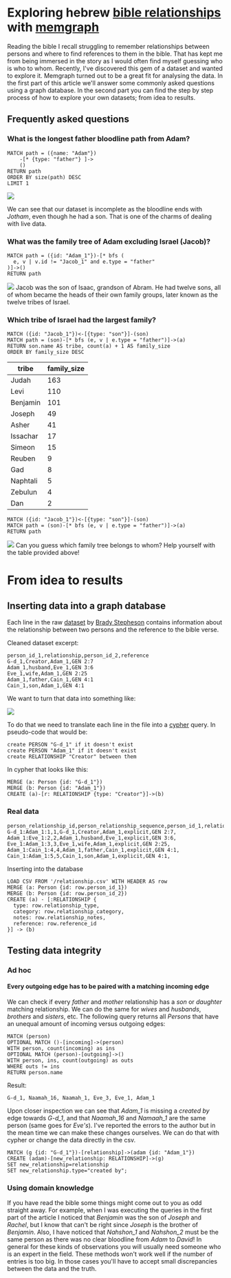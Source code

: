 # Exploring hebrew [bible relationships](https://data.world/bradys/bibledata-personrelationship) with [memgraph](https://memgraph.com)

Reading the bible I recall struggling to remember relationships between persons and where to find references to them in the bible.
That has kept me from being immersed in the story as I would often find myself guessing who is who to whom.
Recently, I've discovered this gem of a dataset and wanted to explore it.
Memgraph turned out to be a great fit for analysing the data.
In the first part of this article we'll answer some commonly asked questions using a graph database.
In the second part you can find the step by step process of how to explore your  own datasets; from idea to results.

## Frequently asked questions

### What is the longest father bloodline path from Adam?
```cypher
MATCH path = ({name: "Adam"})
    -[* {type: "father"} ]->
    ()
RETURN path
ORDER BY size(path) DESC
LIMIT 1
```
![](./img/longest-bloodline.png)

We can see that our dataset is incomplete as the bloodline ends with *Jotham*, even though he had a son.
That is one of the charms of dealing with live data.

### What was the family tree of Adam excluding Israel (Jacob)?
```cypher
MATCH path = ({id: "Adam_1"})-[* bfs (
  e, v | v.id != "Jacob_1" and e.type = "father"
)]->()
RETURN path
```
![](./img/adam-to-jacob.png)
Jacob was the son of Isaac, grandson of Abram.
He had twelve sons, all of whom became the heads of their own family groups, later known as the twelve tribes of Israel.

### Which tribe of Israel had the largest family?
```cypher
MATCH ({id: "Jacob_1"})<-[{type: "son"}]-(son)
MATCH path = (son)-[* bfs (e, v | e.type = "father")]->(a)
RETURN son.name AS tribe, count(a) + 1 AS family_size
ORDER BY family_size DESC
```
| tribe | family_size |
| -------- | --- |
| Judah    | 163 |
| Levi     | 110 |
| Benjamin | 101 |
| Joseph   |  49 |
| Asher    |  41 |
| Issachar |  17 |
| Simeon   |  15 |
| Reuben   |   9 |
| Gad      |   8 |
| Naphtali |   5 |
| Zebulun  |   4 |
| Dan      |   2 |

```cypher
MATCH ({id: "Jacob_1"})<-[{type: "son"}]-(son)
MATCH path = (son)-[* bfs (e, v | e.type = "father")]->(a)
RETURN path
```
![](./img/tribes-of-israel.png)
Can you guess which family tree belongs to whom?
Help yourself with the table provided above!

# From idea to results

## Inserting data into a graph database
Each line in the raw [dataset](https://data.world/bradys/bibledata-personrelationship) by [Brady Stepheson](https://data.world/bradys) contains information about the relationship between two persons and the reference to the bible verse.

Cleaned dataset excerpt:
```
person_id_1,relationship,person_id_2,reference
G-d_1,Creator,Adam_1,GEN 2:7
Adam_1,husband,Eve_1,GEN 3:6
Eve_1,wife,Adam_1,GEN 2:25
Adam_1,father,Cain_1,GEN 4:1
Cain_1,son,Adam_1,GEN 4:1
```

We want to turn that data into something like:

![](./img/graph-excerpt.png)

To do that we need to translate each line in the file into a [cypher](https://en.wikipedia.org/wiki/Cypher_(query_language)) query. In pseudo-code that would be:

```
create PERSON "G-d_1" if it doesn't exist
create PERSON "Adam_1" if it doesn't exist
create RELATIONSHIP "Creator" between them
```

In cypher that looks like this:
```cypher
MERGE (a: Person {id: "G-d_1"})
MERGE (b: Person {id: "Adam_1"})
CREATE (a)-[r: RELATIONSHIP {type: "Creator"}]->(b)
```

### Real data
```
person_relationship_id,person_relationship_sequence,person_id_1,relationship_type,person_id_2,relationship_category,reference_id,relationship_notes
G-d_1:Adam_1:1,1,G-d_1,Creator,Adam_1,explicit,GEN 2:7,
Adam_1:Eve_1:2,2,Adam_1,husband,Eve_1,explicit,GEN 3:6,
Eve_1:Adam_1:3,3,Eve_1,wife,Adam_1,explicit,GEN 2:25,
Adam_1:Cain_1:4,4,Adam_1,father,Cain_1,explicit,GEN 4:1,
Cain_1:Adam_1:5,5,Cain_1,son,Adam_1,explicit,GEN 4:1,
```

Inserting into the database
```cypher
LOAD CSV FROM '/relationship.csv' WITH HEADER AS row
MERGE (a: Person {id: row.person_id_1})
MERGE (b: Person {id: row.person_id_2})
CREATE (a) - [:RELATIONSHIP {
  type: row.relationship_type,
  category: row.relationship_category,
  notes: row.relationship_notes,
  reference: row.reference_id
}] -> (b)
```

## Testing data integrity
### Ad hoc
#### Every outgoing edge has to be paired with a matching incoming edge
We can check if every *father* and *mother* relationship has a *son* or *daughter* matching relationship.
We can do the same for *wives* and *husbands*, *brothers* and *sisters*, etc.
The following query returns all *Persons* that have an unequal amount of incoming versus outgoing edges:

```cypher
MATCH (person)
OPTIONAL MATCH ()-[incoming]->(person)
WITH person, count(incoming) as ins
OPTIONAL MATCH (person)-[outgoing]->()
WITH person, ins, count(outgoing) as outs
WHERE outs != ins
RETURN person.name
```

Result:
```
G-d_1, Naamah_16, Naamah_1, Eve_3, Eve_1, Adam_1
```

Upon closer inspection we can see that *Adam_1* is missing a *created by* edge towards *G-d_1*, and that *Naamah_16* and *Namaah_1* are the same person (same goes for *Eve's*).
I've reported the errors to the author but in the mean time we can make these changes ourselves.
We can do that with cypher or change the data directly in the csv.

```cypher
MATCH (g {id: "G-d_1"})-[relationship]->(adam {id: "Adam_1"})
CREATE (adam)-[new_relationship: RELATIONSHIP]->(g)
SET new_relationship=relationship
SET new_relationship.type="created by";
```

### Using domain knowledge
If you have read the bible some things might come out to you as odd straight away.
For example, when I was executing the queries in the first part of the article I noticed that *Benjamin* was the son of *Joseph* and *Rachel*, but I know that can't be right since *Joseph* is the brother of *Benjamin*.
Also, I have noticed that *Nahshon_1* and *Nahshon_2* must be the same person as there was no clear bloodline from *Adam* to *David*!
In general for these kinds of observations you will usually need someone who is an expert in the field.
These methods won't work well if the number of entries is too big.
In those cases you'll have to accept small discrepancies between the data and the truth.
